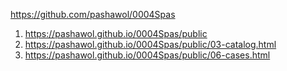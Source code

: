 <https://github.com/pashawol/0004Spas>
1. <https://pashawol.github.io/0004Spas/public>
1. <https://pashawol.github.io/0004Spas/public/03-catalog.html>
1. <https://pashawol.github.io/0004Spas/public/06-cases.html>